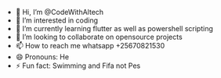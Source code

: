 - 👋 Hi, I’m @CodeWithAltech
- 👀 I’m interested in coding
- 🌱 I’m currently learning flutter as well as powershell scripting
- 💞️ I’m looking to collaborate on opensource projects
- 📫 How to reach me whatsapp +25670821530
- 😄 Pronouns: He
- ⚡ Fun fact: Swimming and Fifa not Pes

<!---
CodeWithAltech/CodeWithAltech is a ✨ special ✨ repository because its `README.md` (this file) appears on your GitHub profile.
You can click the Preview link to take a look at your changes.
--->
